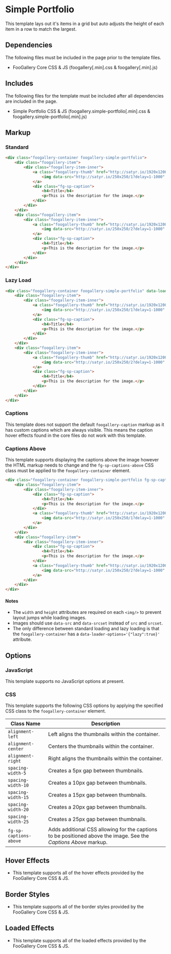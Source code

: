 # Simple Portfolio

This template lays out it's items in a grid but auto adjusts the height of each item in a row to match the largest.

## Dependencies

The following files must be included in the page prior to the template files.

- FooGallery Core CSS & JS (foogallery[.min].css & foogallery[.min].js)

## Includes

The following files for the template must be included after all dependencies are included in the page.

- Simple Portfolio CSS & JS (foogallery.simple-portfolio[.min].css & foogallery.simple-portfolio[.min].js)

## Markup

### Standard

```html
<div class="foogallery-container foogallery-simple-portfolio">
	<div class="foogallery-item">
		<div class="foogallery-item-inner">
			<a class="foogallery-thumb" href="http://satyr.io/1920x1200/1?delay=1-1000">
				<img data-src="http://satyr.io/250x250/1?delay=1-1000" width="250" height="250" data-srcset="http://satyr.io/500x500/1?delay=1-1000 500w,http://satyr.io/750x750/1?delay=1-1000 750w"/>
			</a>
			<div class="fg-sp-caption">
				<h4>Title</h4>
				<p>This is the description for the image.</p>
			</div>
		</div>
	</div>
	<div class="foogallery-item">
		<div class="foogallery-item-inner">
			<a class="foogallery-thumb" href="http://satyr.io/1920x1200/2?delay=1-1000">
				<img data-src="http://satyr.io/250x250/2?delay=1-1000" width="250" height="250" data-srcset="http://satyr.io/500x500/2?delay=1-1000 500w,http://satyr.io/750x750/2?delay=1-1000 750w"/>
			</a>
			<div class="fg-sp-caption">
				<h4>Title</h4>
				<p>This is the description for the image.</p>
			</div>
		</div>
	</div>
</div>
```

### Lazy Load

```html
<div class="foogallery-container foogallery-simple-portfolio" data-loader-options='{"lazy":true}'>
	<div class="foogallery-item">
		<div class="foogallery-item-inner">
			<a class="foogallery-thumb" href="http://satyr.io/1920x1200/1?delay=1-1000">
				<img data-src="http://satyr.io/250x250/1?delay=1-1000" width="250" height="250" data-srcset="http://satyr.io/500x500/1?delay=1-1000 500w,http://satyr.io/750x750/1?delay=1-1000 750w"/>
			</a>
			<div class="fg-sp-caption">
				<h4>Title</h4>
				<p>This is the description for the image.</p>
			</div>
		</div>
	</div>
	<div class="foogallery-item">
		<div class="foogallery-item-inner">
			<a class="foogallery-thumb" href="http://satyr.io/1920x1200/2?delay=1-1000">
				<img data-src="http://satyr.io/250x250/2?delay=1-1000" width="250" height="250" data-srcset="http://satyr.io/500x500/2?delay=1-1000 500w,http://satyr.io/750x750/2?delay=1-1000 750w"/>
			</a>
			<div class="fg-sp-caption">
				<h4>Title</h4>
				<p>This is the description for the image.</p>
			</div>
		</div>
	</div>
</div>
```

### Captions

This template does not support the default `foogallery-caption` markup as it has custom captions which are always visible. This means the caption hover effects found in the core files do not work with this template.

### Captions Above

This template supports displaying the captions above the image however the HTML markup needs to change and the `fg-sp-captions-above` CSS class must be applied to the `foogallery-container` element.

```html
<div class="foogallery-container foogallery-simple-portfolio fg-sp-captions-above">
	<div class="foogallery-item">
		<div class="foogallery-item-inner">
			<div class="fg-sp-caption">
				<h4>Title</h4>
				<p>This is the description for the image.</p>
			</div>
			<a class="foogallery-thumb" href="http://satyr.io/1920x1200/1?delay=1-1000">
				<img data-src="http://satyr.io/250x250/1?delay=1-1000" width="250" height="250" data-srcset="http://satyr.io/500x500/1?delay=1-1000 500w,http://satyr.io/750x750/1?delay=1-1000 750w"/>
			</a>
		</div>
	</div>
	<div class="foogallery-item">
		<div class="foogallery-item-inner">
			<div class="fg-sp-caption">
				<h4>Title</h4>
				<p>This is the description for the image.</p>
			</div>
			<a class="foogallery-thumb" href="http://satyr.io/1920x1200/2?delay=1-1000">
				<img data-src="http://satyr.io/250x250/2?delay=1-1000" width="250" height="250" data-srcset="http://satyr.io/500x500/2?delay=1-1000 500w,http://satyr.io/750x750/2?delay=1-1000 750w"/>
			</a>
		</div>
	</div>
</div>
```

#### Notes

- The `width` and `height` attributes are required on each `<img/>` to prevent layout jumps while loading images.
- Images should use `data-src` and `data-srcset` instead of `src` and `srcset`.
- The only difference between standard loading and lazy loading is that the `foogallery-container` has a `data-loader-options='{"lazy":true}'` attribute.

## Options

### JavaScript

This template supports no JavaScript options at present.

### CSS

This template supports the following CSS options by applying the specified CSS class to the `foogallery-container` element.

| Class Name             | Description                                                                                                            |
|------------------------|------------------------------------------------------------------------------------------------------------------------|
| `alignment-left`       | Left aligns the thumbnails within the container.                                                                       |
| `alignment-center`     | Centers the thumbnails within the container.                                                                           |
| `alignment-right`      | Right aligns the thumbnails within the container.                                                                      |
| `spacing-width-5`      | Creates a 5px gap between thumbnails.                                                                                  |
| `spacing-width-10`     | Creates a 10px gap between thumbnails.                                                                                 |
| `spacing-width-15`     | Creates a 15px gap between thumbnails.                                                                                 |
| `spacing-width-20`     | Creates a 20px gap between thumbnails.                                                                                 |
| `spacing-width-25`     | Creates a 25px gap between thumbnails.                                                                                 |
| `fg-sp-captions-above` | Adds additional CSS allowing for the captions to be positioned above the image. See the *Captions Above* markup. |

## Hover Effects

- This template supports all of the hover effects provided by the FooGallery Core CSS & JS.

## Border Styles

- This template supports all of the border styles provided by the FooGallery Core CSS & JS.

## Loaded Effects

- This template supports all of the loaded effects provided by the FooGallery Core CSS & JS.